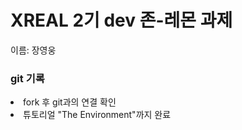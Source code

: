 <h1>XREAL 2기 dev 존-레몬 과제</h1>
<p>이름: 장영웅</p>

<h3>git 기록</h3>
<li>fork 후 git과의 연결 확인</li>
<li>튜토리얼 "The Environment"까지 완료</li>